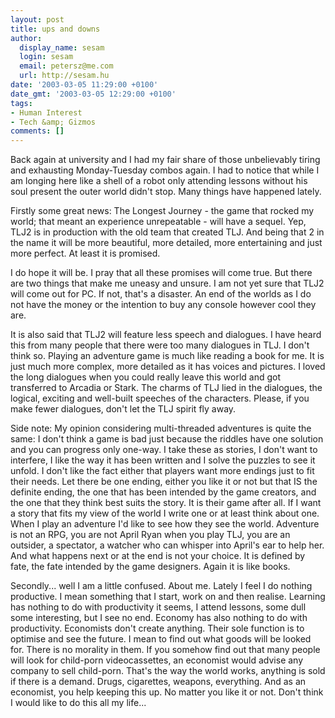```yaml
---
layout: post
title: ups and downs
author:
  display_name: sesam
  login: sesam
  email: petersz@me.com
  url: http://sesam.hu
date: '2003-03-05 11:29:00 +0100'
date_gmt: '2003-03-05 12:29:00 +0100'
tags:
- Human Interest
- Tech &amp; Gizmos
comments: []
---
```


Back again at university and I had my fair share of those unbelievably tiring and exhausting Monday-Tuesday combos again. I had to notice that while I am longing here like a shell of a robot only attending lessons without his soul present the outer world didn't stop. Many things have happened lately.

Firstly some great news: The Longest Journey - the game that rocked my world; that meant an experience unrepeatable - will have a sequel. Yep, TLJ2 is in production with the old team that created TLJ. And being that 2 in the name it will be more beautiful, more detailed, more entertaining and just more perfect. At least it is promised.

I do hope it will be. I pray that all these promises will come true. But there are two things that make me uneasy and unsure. I am not yet sure that TLJ2 will come out for PC. If not, that's a disaster. An end of the worlds as I do not have the money or the intention to buy any console however cool they are.

It is also said that TLJ2 will feature less speech and dialogues. I have heard this from many people that there were too many dialogues in TLJ. I don't think so. Playing an adventure game is much like reading a book for me. It is just much more complex, more detailed as it has voices and pictures. I loved the long dialogues when you could really leave this world and got transferred to Arcadia or Stark. The charms of TLJ lied in the dialogues, the logical, exciting and well-built speeches of the characters. Please, if you make fewer dialogues, don't let the TLJ spirit fly away.

Side note: My opinion considering multi-threaded adventures is quite the same: I don't think a game is bad just because the riddles have one solution and you can progress only one-way. I take these as stories, I don't want to interfere, I like the way it has been written and I solve the puzzles to see it unfold. I don't like the fact either that players want more endings just to fit their needs. Let there be one ending, either you like it or not but that IS the definite ending, the one that has been intended by the game creators, and the one that they think best suits the story. It is their game after all. If I want a story that fits my view of the world I write one or at least think about one. When I play an adventure I'd like to see how they see the world. Adventure is not an RPG, you are not April Ryan when you play TLJ, you are an outsider, a spectator, a watcher who can whisper into April's ear to help her. And what happens next or at the end is not your choice. It is defined by fate, the fate intended by the game designers. Again it is like books.

Secondly... well I am a little confused. About me. Lately I feel I do nothing productive. I mean something that I start, work on and then realise. Learning has nothing to do with productivity it seems, I attend lessons, some dull some interesting, but I see no end. Economy has also nothing to do with productivity. Economists don't create anything. Their sole function is to optimise and see the future. I mean to find out what goods will be looked for. There is no morality in them. If you somehow find out that many people will look for child-porn videocassettes, an economist would advise any company to sell child-porn. That's the way the world works, anything is sold if there is a demand. Drugs, cigarettes, weapons, everything. And as an economist, you help keeping this up. No matter you like it or not. Don't think I would like to do this all my life...
